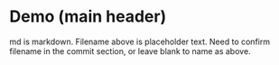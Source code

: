 # Demo (main header)

md is markdown. Filename above is placeholder text. Need to confirm filename in the commit section, or leave blank to name as above.
